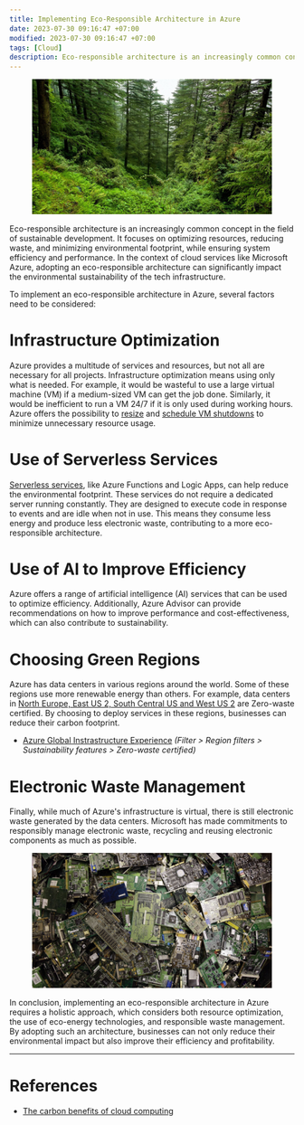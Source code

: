 ```yaml
---
title: Implementing Eco-Responsible Architecture in Azure
date: 2023-07-30 09:16:47 +07:00
modified: 2023-07-30 09:16:47 +07:00
tags: [Cloud]
description: Eco-responsible architecture is an increasingly common concept in the field of sustainable development. It focuses on optimizing resources, reducing waste, and minimizing environmental footprint, while ensuring system efficiency and performance.
---
```


<figure>
<img src="forest.jpg" alt="The Thankful Poor by Tanner Henry Ossawa">
<figcaption></figcaption>
</figure>

Eco-responsible architecture is an increasingly common concept in the field of sustainable development. It focuses on optimizing resources, reducing waste, and minimizing environmental footprint, while ensuring system efficiency and performance. In the context of cloud services like Microsoft Azure, adopting an eco-responsible architecture can significantly impact the environmental sustainability of the tech infrastructure.

To implement an eco-responsible architecture in Azure, several factors need to be considered:

# Infrastructure Optimization

Azure provides a multitude of services and resources, but not all are necessary for all projects. Infrastructure optimization means using only what is needed. For example, it would be wasteful to use a large virtual machine (VM) if a medium-sized VM can get the job done. Similarly, it would be inefficient to run a VM 24/7 if it is only used during working hours. Azure offers the possibility to [resize](https://learn.microsoft.com/en-us/azure/virtual-machines/resize-vm?tabs=portal#change-the-vm-size) and [schedule VM shutdowns](https://learn.microsoft.com/en-us/azure/automation/automation-solution-vm-management-config#schedule) to minimize unnecessary resource usage.

# Use of Serverless Services

[Serverless services](https://azure.microsoft.com/en-gb/solutions/serverless/#solution), like Azure Functions and Logic Apps, can help reduce the environmental footprint. These services do not require a dedicated server running constantly. They are designed to execute code in response to events and are idle when not in use. This means they consume less energy and produce less electronic waste, contributing to a more eco-responsible architecture.

# Use of AI to Improve Efficiency

Azure offers a range of artificial intelligence (AI) services that can be used to optimize efficiency. Additionally, Azure Advisor can provide recommendations on how to improve performance and cost-effectiveness, which can also contribute to sustainability.

# Choosing Green Regions

Azure has data centers in various regions around the world. Some of these regions use more renewable energy than others. For example, data centers in [North Europe, East US 2, South Central US and West US 2](https://azure.microsoft.com/en-gb/explore/global-infrastructure/products-by-region/?regions=us-east-2,europe-north,us-south-central,us-west-2&products=all) are Zero-waste certified. By choosing to deploy services in these regions, businesses can reduce their carbon footprint.

- [Azure Global Instrastructure Experience](https://datacenters.microsoft.com/globe/explore) _(Filter > Region filters > Sustainability features > Zero-waste certified)_

# Electronic Waste Management

Finally, while much of Azure's infrastructure is virtual, there is still electronic waste generated by the data centers. Microsoft has made commitments to responsibly manage electronic waste, recycling and reusing electronic components as much as possible.

<figure>
<img src="elecwaste.jpg" alt="Electronic Waste">
<figcaption></figcaption>
</figure>

In conclusion, implementing an eco-responsible architecture in Azure requires a holistic approach, which considers both resource optimization, the use of eco-energy technologies, and responsible waste management. By adopting such an architecture, businesses can not only reduce their environmental impact but also improve their efficiency and profitability.

---

# References

- [The carbon benefits of cloud computing](https://download.microsoft.com/download/7/3/9/739BC4AD-A855-436E-961D-9C95EB51DAF9/Microsoft_Cloud_Carbon_Study_2018.pdf)
